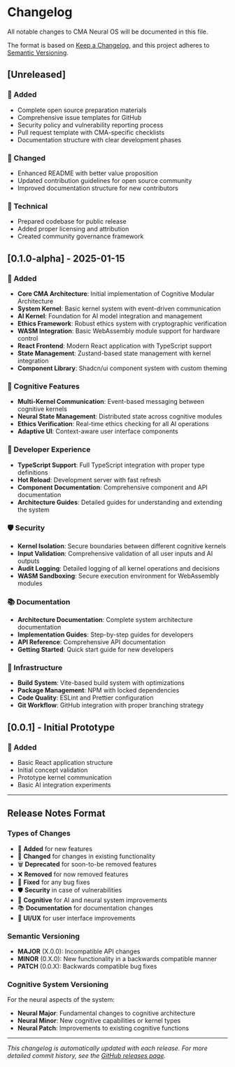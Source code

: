 # Changelog

All notable changes to CMA Neural OS will be documented in this file.

The format is based on [Keep a Changelog](https://keepachangelog.com/en/1.0.0/),
and this project adheres to [Semantic Versioning](https://semver.org/spec/v2.0.0.html).

## [Unreleased]

### 🚀 Added
- Complete open source preparation materials
- Comprehensive issue templates for GitHub
- Security policy and vulnerability reporting process
- Pull request template with CMA-specific checklists
- Documentation structure with clear development phases

### 🔄 Changed
- Enhanced README with better value proposition
- Updated contribution guidelines for open source community
- Improved documentation structure for new contributors

### 🔧 Technical
- Prepared codebase for public release
- Added proper licensing and attribution
- Created community governance framework

## [0.1.0-alpha] - 2025-01-15

### 🚀 Added
- **Core CMA Architecture**: Initial implementation of Cognitive Modular Architecture
- **System Kernel**: Basic kernel system with event-driven communication
- **AI Kernel**: Foundation for AI model integration and management
- **Ethics Framework**: Robust ethics system with cryptographic verification
- **WASM Integration**: Basic WebAssembly module support for hardware control
- **React Frontend**: Modern React application with TypeScript support
- **State Management**: Zustand-based state management with kernel integration
- **Component Library**: Shadcn/ui component system with custom theming

### 🧠 Cognitive Features
- **Multi-Kernel Communication**: Event-based messaging between cognitive kernels
- **Neural State Management**: Distributed state across cognitive modules
- **Ethics Verification**: Real-time ethics checking for all AI operations
- **Adaptive UI**: Context-aware user interface components

### 🔧 Developer Experience
- **TypeScript Support**: Full TypeScript integration with proper type definitions
- **Hot Reload**: Development server with fast refresh
- **Component Documentation**: Comprehensive component and API documentation
- **Architecture Guides**: Detailed guides for understanding and extending the system

### 🛡️ Security
- **Kernel Isolation**: Secure boundaries between different cognitive kernels
- **Input Validation**: Comprehensive validation of all user inputs and AI outputs
- **Audit Logging**: Detailed logging of all kernel operations and decisions
- **WASM Sandboxing**: Secure execution environment for WebAssembly modules

### 📚 Documentation
- **Architecture Documentation**: Complete system architecture documentation
- **Implementation Guides**: Step-by-step guides for developers
- **API Reference**: Comprehensive API documentation
- **Getting Started**: Quick start guide for new developers

### 🔄 Infrastructure
- **Build System**: Vite-based build system with optimizations
- **Package Management**: NPM with locked dependencies
- **Code Quality**: ESLint and Prettier configuration
- **Git Workflow**: GitHub integration with proper branching strategy

## [0.0.1] - Initial Prototype

### 🚀 Added
- Basic React application structure
- Initial concept validation
- Prototype kernel communication
- Basic AI integration experiments

---

## Release Notes Format

### Types of Changes
- 🚀 **Added** for new features
- 🔄 **Changed** for changes in existing functionality  
- 🗑️ **Deprecated** for soon-to-be removed features
- ❌ **Removed** for now removed features
- 🔧 **Fixed** for any bug fixes
- 🛡️ **Security** in case of vulnerabilities
- 🧠 **Cognitive** for AI and neural system improvements
- 📚 **Documentation** for documentation changes
- 🎨 **UI/UX** for user interface improvements

### Semantic Versioning
- **MAJOR** (X.0.0): Incompatible API changes
- **MINOR** (0.X.0): New functionality in a backwards compatible manner
- **PATCH** (0.0.X): Backwards compatible bug fixes

### Cognitive System Versioning
For the neural aspects of the system:
- **Neural Major**: Fundamental changes to cognitive architecture
- **Neural Minor**: New cognitive capabilities or kernel types
- **Neural Patch**: Improvements to existing cognitive functions

---

*This changelog is automatically updated with each release. For more detailed commit history, see the [GitHub releases page](https://github.com/your-org/cma-neural-os/releases).*